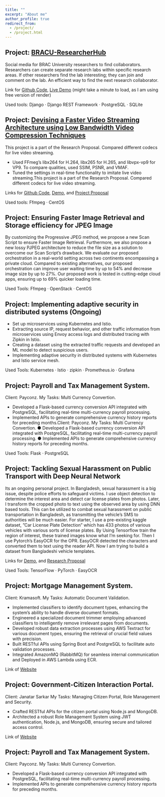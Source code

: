 ```yaml
---
title: ""
excerpt: "About me"
author_profile: true
redirect_from:
  - /project/
  - /project.html
---
```


## Project: [BRACU-ResearcherHub](https://github.com/nazrulhuda/BRACU-ResearcherHub)

Social media for BRAC University researchers to find collaborators. Researchers can create separate research labs within specific research areas. If other researchers find the lab interesting; they can join and comment on the lab. An efficient way to find the next research collaborator.

Link for [Github Code](https://github.com/nazrulhuda/BRACU-ResearcherHub), [Live Demo](https://bracuresearcherhub.onrender.com/) (might take a minute to load, as I am using free version of render)

Used tools: Django · Django REST Framework · PostgreSQL · SQLite


## Project: [Devising a Faster Video Streaming Architecture using Low Bandwidth Video Compression Techniques](https://github.com/nazrulhuda/video-codec-for-live-streaming)

This project is a part of the Research Proposal. Compared different codecs for live video streaming.

- Used FFmeg’s libx264 for H.264, libx265 for H.265, and libvpx-vp9 for VP9. To compare qualities, used SSIM, PSNR,
and VMAF. 
- Tuned the settings in real-time functionality to imitate live video streaming.This project is a part of the Research Proposal. Compared different codecs for live video streaming. 


Links for [Github Code](https://github.com/nazrulhuda/video-codec-for-live-streaming), [Demo](https://drive.google.com/drive/folders/1suAXftI_kIxC6uC3wOEdZ9SXCUqj-kDD), and [Project Proposal](https://drive.google.com/file/d/1N-N8vKTUDKGdihXKxqsE0Rm-IeuU5Rmt/view)  

Used tools: Ffmpeg · CentOS



## Project: Ensuring Faster Image Retrieval and Storage efficiency for JPEG Image


By customizing the Progressive JPEG method, we propose a new Scan Script to ensure Faster Image Retrieval. Furthermore, we also propose a new lossy PJPEG architecture to reduce the file size as a solution to overcome our Scan Script’s drawback. We evaluate our proposed orchestration in a real-world setting across two continents encompassing a private cloud. Compared to existing alternatives, our proposed orchestration can improve user waiting time by up to 54% and decrease image size by up to 27%. Our proposed work is tested in cutting-edge cloud apps, ensuring up to 69% quicker loading time.

Used Tools: Ffmpeg · OpenStack · CentOS



## Project: Implementing adaptive security in distributed systems (Ongoing)


- Set up microservices using Kubernetes and Istio.
- Extracting source IP, request behavior, and other traffic information from microservices using Envoy access logs and distributed tracing with Zipkin in Istio.
- Creating a dataset using the extracted traffic requests and developed an ML model to detect suspicious users.
- Implementing adaptive security in distributed systems with Kubernetes and Istio service mesh.

Used Tools: Kubernetes · Istio · zipkin · Prometheus.io · Grafana


## Project: Payroll and Tax Management System.

Client: Payconz. My Tasks: Multi Currency Convertion.

- Developed a Flask-based currency conversion API integrated with PostgreSQL, facilitating real-time multi-currency payroll processing.
- Implemented APIs to generate comprehensive currency history reports for preceding months.Client: Payconz. My Tasks: Multi Currency Convertion. ● Developed a Flask-based currency conversion API integrated with PostgreSQL, facilitating real-time multi-currency payroll processing. ● Implemented APIs to generate comprehensive currency history reports for preceding months.

Used Tools: Flask · PostgreSQL



## Project: Tackling Sexual Harassment on Public Transport with Deep Neural Network

Its an ongoing personal project. In Bangladesh, sexual harassment is a big issue, despite
police efforts to safeguard victims. I use object detection to determine the interest area and detect car license plates from photos. Later, I transform the cropped photo to text using the observed area by using DNN based tools. This can be utilized to combat sexual harassment on public transportation in Bangladesh, as transmitting the vehicle’s SMS to authorities will be much easier. For starter, I use a pre-existing kaggle dataset, ”Car License Plate Detection” which has 433 photos of various vehicles with various sorts of license plates. By Using Tensorflow train the region of interest, these trained images know what I’m seeking for. Then I use Pytorch’s EasyOCR for the OPR. EasyOCR detected
the characters and converted them to text using the reader API. Now I am trying to build a dataset from Bangladeshi vehicle templates.

Links for [Demo](https://drive.google.com/drive/folders/1EeoPtclp0twt1duJFrJmcXIDBupOfQQb), and [Research Proposal](https://drive.google.com/file/d/1vPYBqmaBPkGLEg7CnZXg3XGX449cw2cw/view)  

Used Tools: TensorFlow · PyTorch · EasyOCR

## Project: Mortgage Management System. 
Client: Kramasoft.
My Tasks: Automatic Document Validation.

- Implemented classifiers to identify document types, enhancing the system’s ability to handle diverse document formats.
- Engineered a specialized document trimmer employing advanced classifiers to intelligently remove irrelevant pages from documents.
- Developed robust data extraction processes using AWS Textract for various document types, ensuring the retrieval of crucial field values with precision.
- Built RESTful APIs using Spring Boot and PostgreSQL to facilitate auto validation processes.
- Integrated AmazonMQ (RabbitMQ) for seamless internal communication and Deployed in AWS Lambda using ECR.

Link of [Website](https://kramasoft.com/landing)  

## Project: Government-Citizen Interaction Portal. 
Client: Janatar Sarkar 
My Tasks: Managing Citizen Portal, Role Management and Security.

- Crafted RESTful APIs for the citizen portal using Node.js and MongoDB.
- Architected a robust Role Management System using JWT authentication, Node.js, and MongoDB, ensuring secure and tailored access control.

Link of [Website](https://janatarsarkar.gov.bd/)  

## Project: Payroll and Tax Management System. 
Client: Payconz. 
My Tasks: Multi Currency Convertion.

- Developed a Flask-based currency conversion API integrated with PostgreSQL, facilitating real-time multi-currency payroll processing.
- Implemented APIs to generate comprehensive currency history reports for preceding months.






